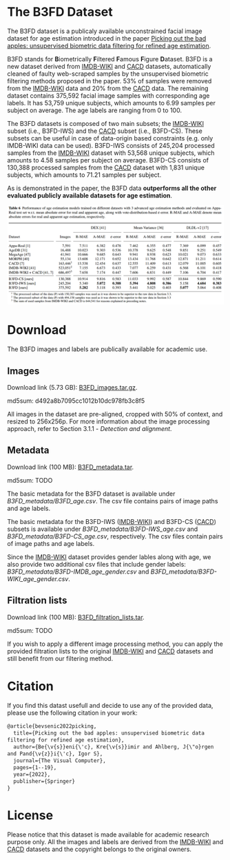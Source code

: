 # The B3FD Dataset
The B3FD dataset is a publicaly available unconstrained facial image dataset for age estimation introduced in the paper [Picking out the bad apples: unsupervised biometric data filtering for
refined age estimation](https://rdcu.be/cECBE).

B3FD stands for **B**iometrically **F**iltered **F**amous **F**igure **D**ataset. B3FD is a new dataset derived from [IMDB-WIKI](https://data.vision.ee.ethz.ch/cvl/rrothe/imdb-wiki/) and [CACD](https://bcsiriuschen.github.io/CARC/) datasets, automatically cleaned of faulty web-scraped samples by the unsupervised biometric filtering methods proposed in the paper. 53% of samples were removed from the [IMDB-WIKI](https://data.vision.ee.ethz.ch/cvl/rrothe/imdb-wiki/) data and 20% from the [CACD](https://bcsiriuschen.github.io/CARC/) data. The remaining dataset contains 375,592 facial image samples with corresponding age labels. It has 53,759 unique subjects, which amounts to 6.99 samples per subject on average. The age labels are ranging from 0 to 100. 

The B3FD datasets is composed of two main subsets; the [IMDB-WIKI](https://data.vision.ee.ethz.ch/cvl/rrothe/imdb-wiki/) subset (i.e., B3FD-IWS) and the [CACD](https://bcsiriuschen.github.io/CARC/) subset (i.e., B3FD-CS). These subsets can be useful in case of data-origin based constraints (e.g. only IMDB-WIKI data can be used). B3FD-IWS consists of 245,204 processed samples from the [IMDB-WIKI](https://data.vision.ee.ethz.ch/cvl/rrothe/imdb-wiki/) dataset with 53,568 unique subjects, which amounts to 4.58 samples per subject on average. B3FD-CS consists of 130,388 processed samples from the [CACD](https://bcsiriuschen.github.io/CARC/) dataset with 1,831 unique subjects, which amounts to 71.21 samples per subject. 

As is demonstrated in the paper, the B3FD data **outperforms all the other evaluated publicly available datasets for age estimation**. 

![plot](./images/table.png)

# Download
The B3FD images and labels are publically available for academic use.

## Images
Download link (5.73 GB): [B3FD_images.tar.gz](https://ferhr-my.sharepoint.com/:u:/g/personal/kbr122017_fer_hr/EU4lr6xf_ZhBi9vN_i8h_XEByhasE-qqKlcC7iqk5K9XtQ?e=Yox63W).

md5sum: d492a8b7095cc1012b10dc978fb3c8f5

All images in the dataset are pre-aligned, cropped with 50% of context, and resized to 256x256p. For more information about the image processing approach, refer to Section 3.1.1 - _Detection and alignment_.  

## Metadata
Download link (100 MB): [B3FD_metadata.tar](TODO).

md5sum: TODO

The basic metadata for the B3FD dataset is available under _B3FD_metadata/B3FD_age.csv_. The csv file contains pairs of image paths and age labels.

The basic metadata for the B3FD-IWS ([IMDB-WIKI](https://data.vision.ee.ethz.ch/cvl/rrothe/imdb-wiki/)) and B3FD-CS ([CACD](https://bcsiriuschen.github.io/CARC/)) subsets is available under _B3FD_metadata/B3FD-IWS_age.csv_ and _B3FD_metadata/B3FD-CS_age.csv_, respectively. The csv files contain pairs of image paths and age labels.

Since the [IMDB-WIKI](https://data.vision.ee.ethz.ch/cvl/rrothe/imdb-wiki/) dataset provides gender lables along with age, we also provide two additional csv files that include gender labels: _B3FD_metadata/B3FD-IMDB_age_gender.csv_ and _B3FD_metadata/B3FD-WIKI_age_gender.csv_.

## Filtration lists
Download link (100 MB): [B3FD_filtration_lists.tar](TODO).

md5sum: TODO

If you wish to apply a different image processing method, you can apply the provided filtration lists to the original [IMDB-WIKI](https://data.vision.ee.ethz.ch/cvl/rrothe/imdb-wiki/) and [CACD](https://bcsiriuschen.github.io/CARC/) datasets and still benefit from our filtering method. 

# Citation
If you find this datast usefull and decide to use any of the provided data, please use the following citation in your work:
```
@article{bevsenic2022picking,
  title={Picking out the bad apples: unsupervised biometric data filtering for refined age estimation},
  author={Be{\v{s}}eni{\'c}, Kre{\v{s}}imir and Ahlberg, J{\"o}rgen and Pand{\v{z}}i{\'c}, Igor S},
  journal={The Visual Computer},
  pages={1--19},
  year={2022},
  publisher={Springer}
}
```

# License
Please notice that this dataset is made available for academic research purpose only. All the images and labels are derived from the [IMDB-WIKI](https://data.vision.ee.ethz.ch/cvl/rrothe/imdb-wiki/) and [CACD](https://bcsiriuschen.github.io/CARC/) datasets and the copyright belongs to the original owners.
